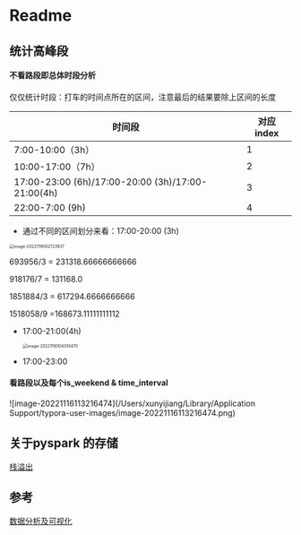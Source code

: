 # Readme

## 统计高峰段

#### 不看路段即总体时段分析

仅仅统计时段：打车的时间点所在的区间，注意最后的结果要除上区间的长度

| 时间段                                            | 对应index |
| ------------------------------------------------- | --------- |
| 7:00-10:00（3h）                                  | 1         |
| 10:00-17:00（7h）                                 | 2         |
| 17:00-23:00 (6h)/17:00-20:00 (3h)/17:00-21:00(4h) | 3         |
| 22:00-7:00 (9h)                                   | 4         |



- 通过不同的区间划分来看：17:00-20:00 (3h)



<img src="/Users/xunyijiang/Library/Application Support/typora-user-images/image-20221116102723937.png" alt="image-20221116102723937" style="zoom:50%;" />

693956/3 = 231318.66666666666

918176/7 = 131168.0

1851884/3 = 617294.6666666666

1518058/9 =168673.11111111112



- 17:00-21:00(4h)

  <img src="/Users/xunyijiang/Library/Application Support/typora-user-images/image-20221116104355470.png" alt="image-20221116104355470" style="zoom:50%;" />



- 17:00-23:00



#### 看路段以及每个is_weekend & time_interval

![image-20221116113216474](/Users/xunyijiang/Library/Application Support/typora-user-images/image-20221116113216474.png)



## 关于pyspark 的存储

[栈溢出](https://blog.csdn.net/qq_32023541/article/details/79282179)





## 参考

[数据分析及可视化](https://toddwschneider.com/posts/analyzing-1-1-billion-nyc-taxi-and-uber-trips-with-a-vengeance/#data-privacy-concerns)



